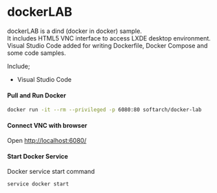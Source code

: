 # dockerLAB

dockerLAB is a dind (docker in docker) sample.  
It includes HTML5 VNC interface to access LXDE desktop environment.  
Visual Studio Code added for writing Dockerfile, Docker Compose and some code samples.

Include;
+ Visual Studio Code

#### Pull and Run Docker
  ```bash
  docker run -it --rm --privileged -p 6080:80 softarch/docker-lab
  ```
 
#### Connect VNC with browser
Open [http://localhost:6080/](http://localhost:6080/)

#### Start Docker Service
  Docker service start command
  ```bash
  service docker start
  ```
